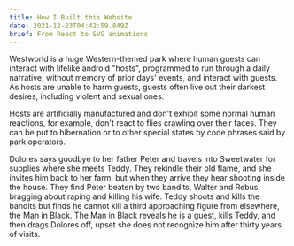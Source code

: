 ```yaml
---
title: How I Built this Website
date: 2021-12-23T04:42:59.849Z
brief: From React to SVG animations
---
```


Westworld is a huge Western-themed park where human guests can interact with lifelike android "hosts", programmed to run through a daily narrative, without memory of prior days' events, and interact with guests. As hosts are unable to harm guests, guests often live out their darkest desires, including violent and sexual ones.

Hosts are artificially manufactured and don't exhibit some normal human reactions, for example, don't react to flies crawling over their faces. They can be put to hibernation or to other special states by code phrases said by park operators.

Dolores says goodbye to her father Peter and travels into Sweetwater for supplies where she meets Teddy. They rekindle their old flame, and she invites him back to her farm, but when they arrive they hear shooting inside the house. They find Peter beaten by two bandits, Walter and Rebus, bragging about raping and killing his wife. Teddy shoots and kills the bandits but finds he cannot kill a third approaching figure from elsewhere, the Man in Black. The Man in Black reveals he is a guest, kills Teddy, and then drags Dolores off, upset she does not recognize him after thirty years of visits.
